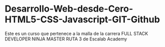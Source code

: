 # Desarrollo-Web-desde-Cero-HTML5-CSS-Javascript-GIT-Github
Este es un curso que pertenece a la malla de la carrera FULL STACK DEVELOPER NINJA MASTER RUTA 3 de Escalab Academy
